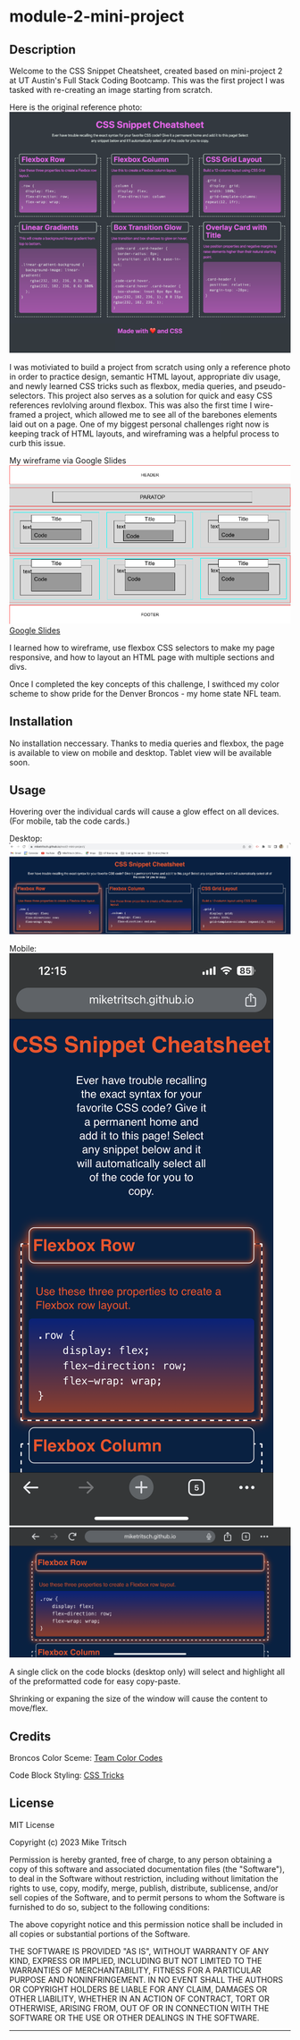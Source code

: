 # module-2-mini-project

## Description

Welcome to the CSS Snippet Cheatsheet, created based on mini-project 2 at UT Austin's Full Stack Coding Bootcamp. This was the first project I was tasked with re-creating an image starting from scratch. 

Here is the original reference photo:
![alt text](./assets/images/reference.png)

I was motiviated to build a project from scratch using only a reference photo in order to practice design, semantic HTML layout, appropriate div usage, and newly learned CSS tricks such as flexbox, media queries, and pseudo-selectors. This project also serves as a solution for quick and easy CSS references revlolving around flexbox. This was also the first time I wire-framed a project, which allowed me to see all of the barebones elements laid out on a page. One of my biggest personal challenges right now is keeping track of HTML layouts, and wireframing was a helpful process to curb this issue.

My wireframe via Google Slides
![alt text](./assets/images/UTA%20Bootcamp%20-%20Mini-Project%202%20Wireframe.png)
[Google Slides](https://docs.google.com/presentation/d/1vBLhs4m6VDSgB0sZ3bUabkF0c0orpINhgJYauOrMdv0/edit#slide=id.p)

I learned how to wireframe, use flexbox CSS selectors to make my page responsive, and how to layout an HTML page with multiple sections and divs. 

Once I completed the key concepts of this challenge, I swithced my color scheme to show pride for the Denver Broncos - my home state NFL team.

## Installation

No installation neccessary.
Thanks to media queries and flexbox, the page is available to view on mobile and desktop. Tablet view will be available soon.

## Usage

Hovering over the individual cards will cause a glow effect on all devices. (For mobile, tab the code cards.)

Desktop:
![alt text](./assets/images/Desktop-glow.png)

Mobile:
![alt text](./assets/images/mobile-use.PNG)
![alt text](./assets/images/mobile-use-landscape.PNG) 

A single click on the code blocks (desktop only) will select and highlight all of the preformatted code for easy copy-paste.

Shrinking or expaning the size of the window will cause the content to move/flex.

## Credits

Broncos Color Sceme: [Team Color Codes](https://teamcolorcodes.com/denver-broncos-color-codes/)

Code Block Styling: [CSS Tricks](https://css-tricks.com/considerations-styling-pre-tag/)

## License

MIT License

Copyright (c) 2023 Mike Tritsch

Permission is hereby granted, free of charge, to any person obtaining a copy
of this software and associated documentation files (the "Software"), to deal
in the Software without restriction, including without limitation the rights
to use, copy, modify, merge, publish, distribute, sublicense, and/or sell
copies of the Software, and to permit persons to whom the Software is
furnished to do so, subject to the following conditions:

The above copyright notice and this permission notice shall be included in all
copies or substantial portions of the Software.

THE SOFTWARE IS PROVIDED "AS IS", WITHOUT WARRANTY OF ANY KIND, EXPRESS OR
IMPLIED, INCLUDING BUT NOT LIMITED TO THE WARRANTIES OF MERCHANTABILITY,
FITNESS FOR A PARTICULAR PURPOSE AND NONINFRINGEMENT. IN NO EVENT SHALL THE
AUTHORS OR COPYRIGHT HOLDERS BE LIABLE FOR ANY CLAIM, DAMAGES OR OTHER
LIABILITY, WHETHER IN AN ACTION OF CONTRACT, TORT OR OTHERWISE, ARISING FROM,
OUT OF OR IN CONNECTION WITH THE SOFTWARE OR THE USE OR OTHER DEALINGS IN THE
SOFTWARE.

---